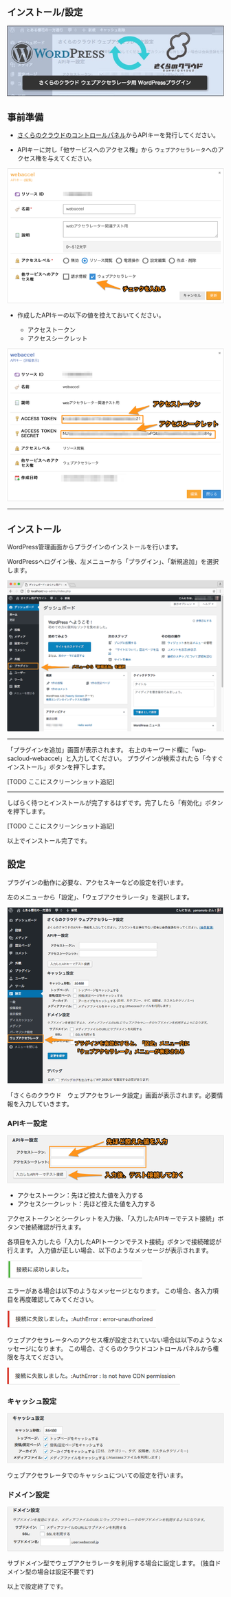 ## インストール/設定

![eye-catch.jpg](images/eye-catch.jpg)

## 事前準備

  - [さくらのクラウドのコントロールパネル](https://secure.sakura.ad.jp/cloud/)からAPIキーを発行してください。

  - APIキーに対し「他サービスへのアクセス権」から `ウェブアクセラレータ`へのアクセス権を与えてください。

![apikey-01.png](images/apikey-01.png)

  - 作成したAPIキーの以下の値を控えておいてください。

    - アクセストークン
    - アクセスシークレット

![apikey-02.png](images/apikey-02.png)

---

## インストール

WordPress管理画面からプラグインのインストールを行います。

WordPressへログイン後、左メニューから「プラグイン」、「新規追加」を選択します。

![install-01.png](images/install-01.png)

---

「プラグインを追加」画面が表示されます。
右上のキーワード欄に「wp-sacloud-webaccel」と入力してください。
プラグインが検索されたら「今すぐインストール」ボタンを押下します。

[TODO ここにスクリーンショット追記]

---

しばらく待つとインストールが完了するはずです。完了したら「有効化」ボタンを押下します。

[TODO ここにスクリーンショット追記]

以上でインストール完了です。

## 設定

プラグインの動作に必要な、アクセスキーなどの設定を行います。

左のメニューから「設定」、「ウェブアクセラレータ」を選択します。

![setting-01.png](images/setting-01.png)

「さくらのクラウド　ウェブアクセラレータ設定」画面が表示されます。必要情報を入力していきます。

### APIキー設定

![setting-02.png](images/setting-02.png)

  - アクセストークン：先ほど控えた値を入力する
  - アクセスシークレット：先ほど控えた値を入力する

アクセストークンとシークレットを入力後、「入力したAPIキーでテスト接続」ボタンで接続確認が行えます。

各項目を入力したら「入力したAPIトークンでテスト接続」ボタンで接続確認が行えます。
入力値が正しい場合、以下のようなメッセージが表示されます。

![test-success.png](images/test-success.png)

エラーがある場合は以下のようなメッセージとなります。
この場合、各入力項目を再度確認してみてください。

![test-error-01.png](images/test-error-01.png)

ウェブアクセラレータへのアクセス権が設定されていない場合は以下のようなメッセージになります。
この場合、さくらのクラウドコントロールパネルから権限を与えてください。

![test-error-02.png](images/test-error-02.png)

### キャッシュ設定

![cache-01.png](images/cache-01.png)

ウェブアクセラレータでのキャッシュについての設定を行います。

### ドメイン設定

![subdomain.png](images/subdomain.png)

サブドメイン型でウェブアクセラレータを利用する場合に設定します。
(独自ドメイン型の場合は設定不要です)


以上で設定終了です。
